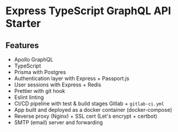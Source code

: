 # Express TypeScript GraphQL API Starter

## Features

- Apollo GraphQL
- TypeScript
- Prisma with Postgres
- Authentication layer with Express + Passport.js
- User sessions with Express + Redis
- Prettier with git hook
- Eslint linting
- CI/CD pipeline with test & build stages Gitlab + `gitlab-ci.yml`
- App built and deployed as a docker container (docker-compose)
- Reverse proxy (Nginx) + SSL cert (Let's encrypt + certbot)
- SMTP (email) server and forwarding

